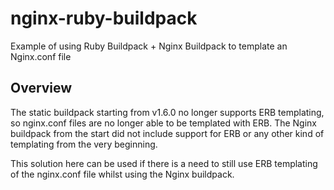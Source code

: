 # nginx-ruby-buildpack
Example of using Ruby Buildpack + Nginx Buildpack to template an Nginx.conf file

## Overview
The static buildpack starting from v1.6.0 no longer supports ERB templating, so nginx.conf files are no longer able to be templated with ERB. The Nginx buildpack from the start did not include support for ERB or any other kind of templating from the very beginning. 

This solution here can be used if there is a need to still use ERB templating of the nginx.conf file whilst using the Nginx buildpack. 

